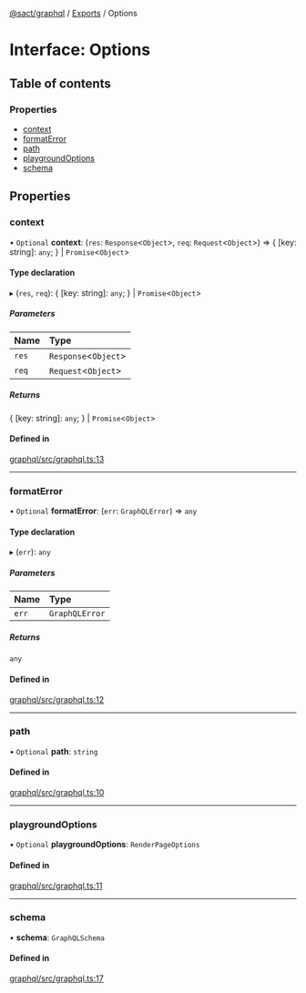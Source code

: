 [@sact/graphql](../README.md) / [Exports](../modules.md) / Options

# Interface: Options

## Table of contents

### Properties

- [context](options.md#context)
- [formatError](options.md#formaterror)
- [path](options.md#path)
- [playgroundOptions](options.md#playgroundoptions)
- [schema](options.md#schema)

## Properties

### context

• `Optional` **context**: (`res`: `Response`<`Object`\>, `req`: `Request`<`Object`\>) => { [key: string]: `any`;  } \| `Promise`<`Object`\>

#### Type declaration

▸ (`res`, `req`): { [key: string]: `any`;  } \| `Promise`<`Object`\>

##### Parameters

| Name | Type |
| :------ | :------ |
| `res` | `Response`<`Object`\> |
| `req` | `Request`<`Object`\> |

##### Returns

{ [key: string]: `any`;  } \| `Promise`<`Object`\>

#### Defined in

[graphql/src/graphql.ts:13](https://github.com/mattiasewers/sact/blob/df76a34/packages/graphql/src/graphql.ts#L13)

___

### formatError

• `Optional` **formatError**: (`err`: `GraphQLError`) => `any`

#### Type declaration

▸ (`err`): `any`

##### Parameters

| Name | Type |
| :------ | :------ |
| `err` | `GraphQLError` |

##### Returns

`any`

#### Defined in

[graphql/src/graphql.ts:12](https://github.com/mattiasewers/sact/blob/df76a34/packages/graphql/src/graphql.ts#L12)

___

### path

• `Optional` **path**: `string`

#### Defined in

[graphql/src/graphql.ts:10](https://github.com/mattiasewers/sact/blob/df76a34/packages/graphql/src/graphql.ts#L10)

___

### playgroundOptions

• `Optional` **playgroundOptions**: `RenderPageOptions`

#### Defined in

[graphql/src/graphql.ts:11](https://github.com/mattiasewers/sact/blob/df76a34/packages/graphql/src/graphql.ts#L11)

___

### schema

• **schema**: `GraphQLSchema`

#### Defined in

[graphql/src/graphql.ts:17](https://github.com/mattiasewers/sact/blob/df76a34/packages/graphql/src/graphql.ts#L17)
